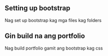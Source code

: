 ## Setting up bootstrap 
Nag set up bootstrap kag mga files kag folders
## Gin build na ang portfolio
Nag build portfolio gamit ang bootstrap kag css
